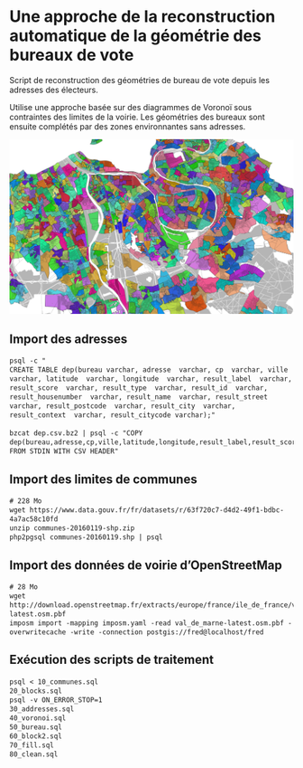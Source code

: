 # Une approche de la reconstruction automatique de la géométrie des bureaux de vote

Script de reconstruction des géométries de bureau de vote depuis les adresses des électeurs.

Utilise une approche basée sur des diagrammes de Voronoï sous contraintes des limites de la voirie. Les géométries des bureaux sont ensuite complétés par des zones environnantes sans adresses.

![](bureaux.png)

## Import des adresses

```
psql -c "
CREATE TABLE dep(bureau varchar, adresse  varchar, cp  varchar, ville  varchar, latitude  varchar, longitude  varchar, result_label  varchar, result_score  varchar, result_type  varchar, result_id  varchar, result_housenumber  varchar, result_name  varchar, result_street  varchar, result_postcode  varchar, result_city  varchar, result_context  varchar, result_citycode varchar);"

bzcat dep.csv.bz2 | psql -c "COPY dep(bureau,adresse,cp,ville,latitude,longitude,result_label,result_score,result_type,result_id,result_housenumber,result_name,result_street,result_postcode,result_city,result_context,result_citycode) FROM STDIN WITH CSV HEADER"
```

## Import des limites de communes

```
# 228 Mo
wget https://www.data.gouv.fr/fr/datasets/r/63f720c7-d4d2-49f1-bdbc-4a7ac58c10fd
unzip communes-20160119-shp.zip
php2pgsql communes-20160119.shp | psql
```

## Import des données de voirie d’OpenStreetMap

```
# 28 Mo
wget http://download.openstreetmap.fr/extracts/europe/france/ile_de_france/val_de_marne-latest.osm.pbf
imposm import -mapping imposm.yaml -read val_de_marne-latest.osm.pbf -overwritecache -write -connection postgis://fred@localhost/fred
```

## Exécution des scripts de traitement

```
psql < 10_communes.sql
20_blocks.sql
psql -v ON_ERROR_STOP=1 
30_addresses.sql
40_voronoi.sql
50_bureau.sql
60_block2.sql
70_fill.sql
80_clean.sql
```
